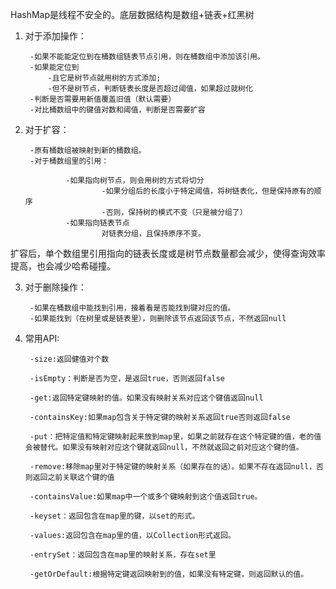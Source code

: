 HashMap是线程不安全的。底层数据结构是数组+链表+红黑树
1. 对于添加操作：

        -如果不能能定位到在桶数组链表节点引用，则在桶数组中添加该引用。
        -如果能定位到
            -且它是树节点就用树的方式添加;
            -但不是树节点，判断链表长度是否超过阈值，如果超过就树化
        -判断是否需要用新值覆盖旧值（默认需要）
        -对比桶数组中的键值对数和阈值，判断是否需要扩容
2. 对于扩容：

        -原有桶数组被映射到新的桶数组。
        -对于桶数组里的引用：

                -如果指向树节点，则会用树的方式将切分
                        -如果分组后的长度小于特定阈值，将树链表化，但是保持原有的顺序
                        -否则，保持树的模式不变（只是被分组了）
                -如果指向链表节点
                        对链表分组，且保持原序不变。
扩容后，单个数组里引用指向的链表长度或是树节点数量都会减少，使得查询效率提高，也会减少哈希碰撞。

3. 对于删除操作：

        -如果在桶数组中能找到引用，接着看是否能找到键对应的值。
        -如果能找到（在树里或是链表里），则删除该节点返回该节点，不然返回null


4. 常用API:

        -size:返回健值对个数

        -isEmpty：判断是否为空，是返回true，否则返回false

        -get:返回特定键映射的值。如果没有映射关系对应这个键值返回null

        -containsKey:如果map包含关于特定键的映射关系返回true否则返回false

        -put：把特定值和特定键映射起来放到map里，如果之前就存在这个特定键的值，老的值会被替代。如果没有映射对应这个键就返回null，不然就返回之前对应这个键的值。

        -remove:移除map里对于特定键的映射关系（如果存在的话）。如果不存在返回null，否则返回之前关联这个键的值

        -containsValue:如果map中一个或多个键映射到这个值返回true。

        -keyset：返回包含在map里的键，以set的形式。

        -values:返回包含在map里的值，以Collection形式返回。

        -entrySet：返回包含在map里的映射关系，存在set里

        -getOrDefault:根据特定键返回映射到的值，如果没有特定键，则返回默认的值。
